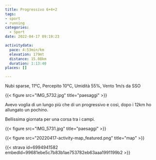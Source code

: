 ```yaml
---
title: Progressivo 6+4+2
tags:
- sport
- running
categories: 
  - Sport
date: 2022-04-17 09:19:23

activitydata:
  pace: 4:53min/km
  elevation: 179mt
  distance: 15.08km
  duration: 1:13:40
places: []

---
```


Nubi sparse, 11°C, Percepito 10°C, Umidità 55%, Vento 1m/s da SSO

{{< figure src="IMG_5732.jpg" title="paesaggi" >}}

<!--more-->

Avevo voglia di un lungo più che di un progressivo e così, dopo i 12km ho allungato un pochino.

Bellissima giornata per una corsa tra i campi.

{{< figure src="IMG_5731.jpg" title="paesaggi" >}}

{{<  figure src="20220417-activity-map_featured.png" title="map" >}}

{{< strava id=6994941582 embedId=99681ebe5c7b83b1ae753782eb63aaa1991199b2 >}}
